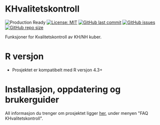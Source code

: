 # KHvalitetskontroll

![Production Ready](https://img.shields.io/badge/status-Production%20Ready-blue.svg)
[![License: MIT](https://img.shields.io/badge/License-MIT-green.svg)](https://opensource.org/licenses/MIT)
[![GitHub last commit](https://img.shields.io/github/last-commit/helseprofil/khvalitetskontroll)](https://github.com/helseprofil/khvalitetskontroll/commits)
[![GitHub issues](https://img.shields.io/github/issues/helseprofil/khvalitetskontroll)](https://github.com/helseprofil/khvalitetskontroll/issues)
[![GitHub repo size](https://img.shields.io/github/repo-size/helseprofil/khvalitetskontroll)](https://github.com/helseprofil/khvalitetskontroll)

Funksjoner for Kvalitetskontroll av KH/NH kuber.

# R versjon
- Prosjektet er kompatibelt med R versjon 4.3+

# Installasjon, oppdatering og brukerguider

All informasjon du trenger om prosjektet ligger [her](https://helseprofil.github.io/manual/faq-khvalitetskontroll.html), under menyen "FAQ KHvalitetskontroll". 
